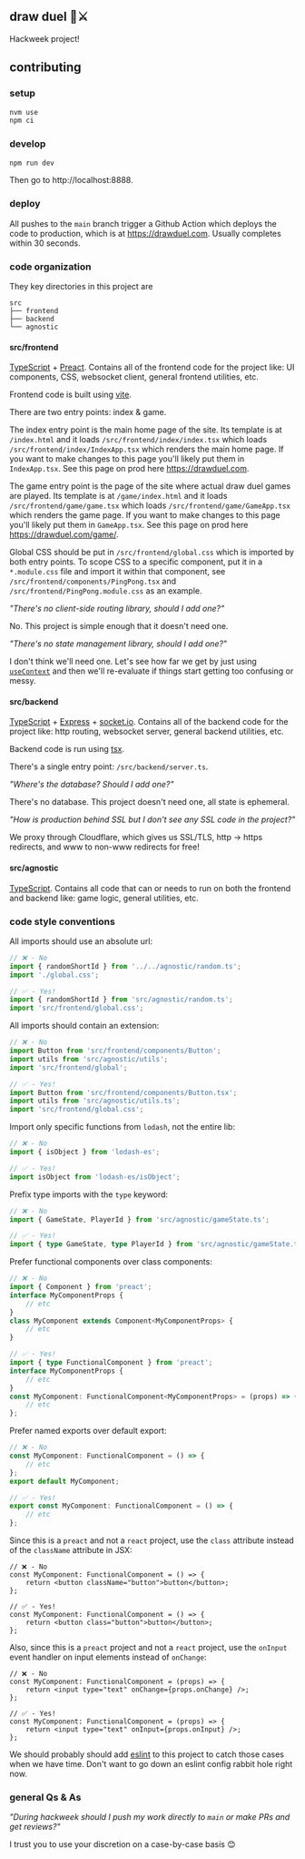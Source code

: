 ## draw duel 🎨⚔️

Hackweek project!

## contributing

### setup

```bash
nvm use
npm ci
```

### develop

```bash
npm run dev
```

Then go to http://localhost:8888.

### deploy

All pushes to the `main` branch trigger a Github Action which deploys the code to production, which is at https://drawduel.com. Usually completes within 30 seconds.

### code organization

They key directories in this project are

```text
src
├── frontend
├── backend
└── agnostic
```

#### src/frontend

[TypeScript](https://www.typescriptlang.org/) + [Preact](https://preactjs.com/). Contains all of the frontend code for the project like: UI components, CSS, websocket client, general frontend utilities, etc.

Frontend code is built using [vite](https://vitejs.dev/).

There are two entry points: index & game.

The index entry point is the main home page of the site. Its template is at `/index.html` and it loads `/src/frontend/index/index.tsx` which loads `/src/frontend/index/IndexApp.tsx` which renders the main home page. If you want to make changes to this page you'll likely put them in `IndexApp.tsx`. See this page on prod here https://drawduel.com.

The game entry point is the page of the site where actual draw duel games are played. Its template is at `/game/index.html` and it loads `/src/frontend/game/game.tsx` which loads `/src/frontend/game/GameApp.tsx` which renders the game page. If you want to make changes to this page you'll likely put them in `GameApp.tsx`. See this page on prod here https://drawduel.com/game/.

Global CSS should be put in `/src/frontend/global.css` which is imported by both entry points. To scope CSS to a specific component, put it in a `*.module.css` file and import it within that component, see `/src/frontend/components/PingPong.tsx` and `/src/frontend/PingPong.module.css` as an example.

_"There's no client-side routing library, should I add one?"_

No. This project is simple enough that it doesn't need one.

_"There's no state management library, should I add one?"_

I don't think we'll need one. Let's see how far we get by just using [`useContext`](https://preactjs.com/guide/v10/hooks#usecontext) and then we'll re-evaluate if things start getting too confusing or messy.

#### src/backend

[TypeScript](https://www.typescriptlang.org/) + [Express](https://expressjs.com/) + [socket.io](https://socket.io/). Contains all of the backend code for the project like: http routing, websocket server, general backend utilities, etc.

Backend code is run using [tsx](https://tsx.is/).

There's a single entry point: `/src/backend/server.ts`.

_"Where's the database? Should I add one?"_

There's no database. This project doesn't need one, all state is ephemeral.

_"How is production behind SSL but I don't see any SSL code in the project?"_

We proxy through Cloudflare, which gives us SSL/TLS, http -> https redirects, and www to non-www redirects for free!

#### src/agnostic

[TypeScript](https://www.typescriptlang.org/). Contains all code that can or needs to run on both the frontend and backend like: game logic, general utilities, etc.

### code style conventions

All imports should use an absolute url:

```ts
// ❌ - No
import { randomShortId } from '../../agnostic/random.ts';
import './global.css';

// ✅ - Yes!
import { randomShortId } from 'src/agnostic/random.ts';
import 'src/frontend/global.css';
```

All imports should contain an extension:

```ts
// ❌ - No
import Button from 'src/frontend/components/Button';
import utils from 'src/agnostic/utils';
import 'src/frontend/global';

// ✅ - Yes!
import Button from 'src/frontend/components/Button.tsx';
import utils from 'src/agnostic/utils.ts';
import 'src/frontend/global.css';
```

Import only specific functions from `lodash`, not the entire lib:

```ts
// ❌ - No
import { isObject } from 'lodash-es';

// ✅ - Yes!
import isObject from 'lodash-es/isObject';
```

Prefix type imports with the `type` keyword:

```ts
// ❌ - No
import { GameState, PlayerId } from 'src/agnostic/gameState.ts';

// ✅ - Yes!
import { type GameState, type PlayerId } from 'src/agnostic/gameState.ts';
```

Prefer functional components over class components:

```ts
// ❌ - No
import { Component } from 'preact';
interface MyComponentProps {
	// etc
}
class MyComponent extends Component<MyComponentProps> {
	// etc
}

// ✅ - Yes!
import { type FunctionalComponent } from 'preact';
interface MyComponentProps {
	// etc
}
const MyComponent: FunctionalComponent<MyComponentProps> = (props) => {
	// etc
};
```

Prefer named exports over default export:

```ts
// ❌ - No
const MyComponent: FunctionalComponent = () => {
	// etc
};
export default MyComponent;

// ✅ - Yes!
export const MyComponent: FunctionalComponent = () => {
	// etc
};
```

Since this is a `preact` and not a `react` project, use the `class` attribute instead of the `className` attribute in JSX:

```tsx
// ❌ - No
const MyComponent: FunctionalComponent = () => {
	return <button className="button">button</button>;
};

// ✅ - Yes!
const MyComponent: FunctionalComponent = () => {
	return <button class="button">button</button>;
};
```

Also, since this is a `preact` project and not a `react` project, use the `onInput` event handler on input elements instead of `onChange`:

```tsx
// ❌ - No
const MyComponent: FunctionalComponent = (props) => {
	return <input type="text" onChange={props.onChange} />;
};

// ✅ - Yes!
const MyComponent: FunctionalComponent = (props) => {
	return <input type="text" onInput={props.onInput} />;
};
```

We should probably should add [eslint](https://eslint.org/) to this project to catch those cases when we have time. Don't want to go down an eslint config rabbit hole right now.

### general Qs & As

_"During hackweek should I push my work directly to `main` or make PRs and get reviews?"_

I trust you to use your discretion on a case-by-case basis 😊
